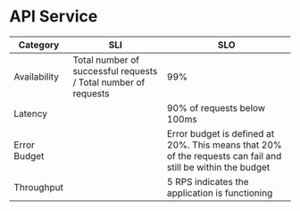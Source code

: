 # API Service

| Category     | SLI                                                               | SLO                                                                                                         |
|--------------|-------------------------------------------------------------------|-------------------------------------------------------------------------------------------------------------|
| Availability |  Total number of successful requests / Total number of requests   | 99%                                                                                                         |
| Latency      |                                                                   | 90% of requests below 100ms                                                                                 |
| Error Budget |                                                                   | Error budget is defined at 20%. This means that 20% of the requests can fail and still be within the budget |
| Throughput   |                                                                   | 5 RPS indicates the application is functioning                                                              |
